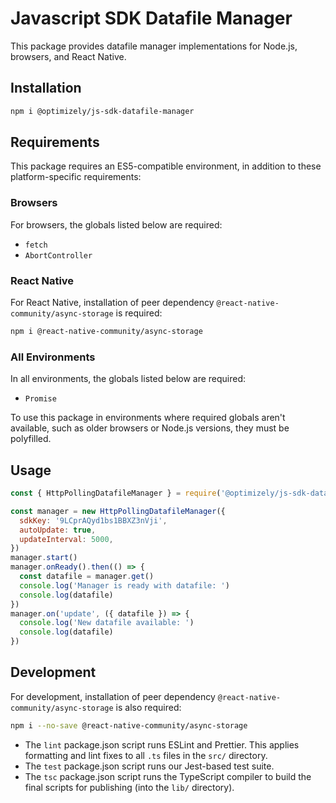 # Javascript SDK Datafile Manager

This package provides datafile manager implementations for Node.js, browsers, and React Native.

## Installation

```sh
npm i @optimizely/js-sdk-datafile-manager
```


## Requirements

This package requires an ES5-compatible environment, in addition to these platform-specific requirements:

### Browsers
For browsers, the globals listed below are required:

- `fetch`
- `AbortController`

### React Native

For React Native, installation of peer dependency `@react-native-community/async-storage` is required:
```sh
npm i @react-native-community/async-storage
```

### All Environments
In all environments, the globals listed below are required:
- `Promise`

To use this package in environments where required globals aren't available, such as older browsers or Node.js versions, they must be polyfilled.

## Usage

```js
const { HttpPollingDatafileManager } = require('@optimizely/js-sdk-datafile-manager')

const manager = new HttpPollingDatafileManager({
  sdkKey: '9LCprAQyd1bs1BBXZ3nVji',
  autoUpdate: true,
  updateInterval: 5000,
})
manager.start()
manager.onReady().then(() => {
  const datafile = manager.get()
  console.log('Manager is ready with datafile: ')
  console.log(datafile)
})
manager.on('update', ({ datafile }) => {
  console.log('New datafile available: ')
  console.log(datafile)
})
```

## Development
For development, installation of peer dependency `@react-native-community/async-storage` is also required:
```sh
npm i --no-save @react-native-community/async-storage
```

- The `lint` package.json script runs ESLint and Prettier. This applies formatting and lint fixes to all `.ts` files in the `src/` directory.
- The `test` package.json script runs our Jest-based test suite.
- The `tsc` package.json script runs the TypeScript compiler to build the final scripts for publishing (into the `lib/` directory).
